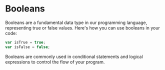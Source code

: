 # Booleans

Booleans are a fundamental data type in our programming language, representing true or false values. Here's how you can use booleans in your code:

```ts
var isTrue = true;
var isFalse = false;
```

Booleans are commonly used in conditional statements and logical expressions to control the flow of your program.
